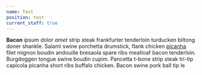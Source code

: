```yaml
---
name: Test
position: test
current_staff: true
---
```

**Bacon** ipsum dolor *amet* strip steak frankfurter tenderloin turducken biltong doner shankle.  Salami swine porchetta drumstick, flank chicken [picanha](www.csis.org) filet mignon boudin andouille bresaola spare ribs meatloaf bacon tenderloin.  Burgdoggen tongue swine boudin cupim.  Pancetta t-bone strip steak tri-tip capicola picanha short ribs buffalo chicken.  Bacon swine pork ball tip le